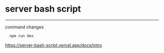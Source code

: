 # server bash script

----------------------------------

command changes 

```javascript
  npm run dev
```

https://server-bash-script.vercel.app/docs/intro
